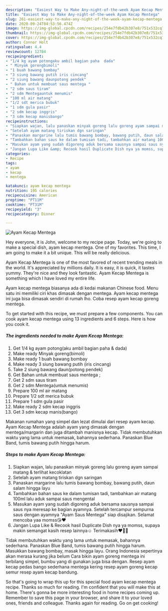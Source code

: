 ```yaml
---
description: "Easiest Way to Make Any-night-of-the-week Ayam Kecap Mentega"
title: "Easiest Way to Make Any-night-of-the-week Ayam Kecap Mentega"
slug: 261-easiest-way-to-make-any-night-of-the-week-ayam-kecap-mentega
date: 2020-09-24T04:53:56.474Z
image: https://img-global.cpcdn.com/recipes/254e7fdb42b307e8/751x532cq70/ayam-kecap-mentega-foto-resep-utama.jpg
thumbnail: https://img-global.cpcdn.com/recipes/254e7fdb42b307e8/751x532cq70/ayam-kecap-mentega-foto-resep-utama.jpg
cover: https://img-global.cpcdn.com/recipes/254e7fdb42b307e8/751x532cq70/ayam-kecap-mentega-foto-resep-utama.jpg
author: Connor Holt
ratingvalue: 4.4
reviewcount: 12784
recipeingredient:
- "1/4 kg ayam potongaku ambil bagian paha  dada"
- " Minyak gorengbimoli"
- "1 buah bawang bombay"
- "3 siung bawang putih iris cincang"
- "2 siung bawang daunpotong pendek"
- " Bahan untuk membuat saus mentega "
- "2 sdm saus tiram"
- "2 sdm Mentegauntuk menumis"
- "100 ml air matang"
- "1/2 sdt merica bubuk"
- "1 sdm gula pasir"
- "2 sdm kecap inggris"
- "3 sdm kecap manisbango"
recipeinstructions:
- "Siapkan wajan, lalu panaskan minyak goreng lalu goreng ayam sampai matang &amp; terlihat kecoklatan"
- "Setelah ayam matang tiriskan dgn saringan"
- "Panaskan margarine lalu tumis bawang bombay, bawang putih, daun salam hingga layu"
- "Tambahkan bahan saus ke dalam tumisan tadi, tambahkan air matang 100ml lalu aduk sampai saus mengental"
- "Masukan ayam yang sudah digoreng aduk bersama sausnya sampai saus nya meresap ke bagian ayamnya. Setelah tercampur sempurna saus dengan ayamnya &#34;Ayam Saus Mentega&#34; siap disajikan. Selamat mencoba yaa momss😘❤️"
- "Jangan Lupa Like &amp; Recook hasil Duplicate Dish nya ya momss, supaya makin semangat kasih resep lainnya☺️ Terimakasih❤️🙏🏻"
categories:
- Recipe
tags:
- ayam
- kecap
- mentega

katakunci: ayam kecap mentega 
nutrition: 195 calories
recipecuisine: American
preptime: "PT11M"
cooktime: "PT31M"
recipeyield: "3"
recipecategory: Dinner

---
```



![Ayam Kecap Mentega](https://img-global.cpcdn.com/recipes/254e7fdb42b307e8/751x532cq70/ayam-kecap-mentega-foto-resep-utama.jpg)

Hey everyone, it is John, welcome to my recipe page. Today, we're going to make a special dish, ayam kecap mentega. One of my favorites. This time, I am going to make it a bit unique. This will be really delicious.

Ayam Kecap Mentega is one of the most favored of recent trending meals in the world. It's appreciated by millions daily. It is easy, it is quick, it tastes yummy. They're nice and they look fantastic. Ayam Kecap Mentega is something which I have loved my entire life.

Ayam kecap mentega biasanya ada di kedai makanan Chinese food. Menu satu ini memiliki ciri khas dimasak dengan mentega. Ayam kecap mentega ini juga bisa dimasak sendiri di rumah lho. Coba resep ayam kecap goreng mentega.


To get started with this recipe, we must prepare a few components. You can cook ayam kecap mentega using 13 ingredients and 6 steps. Here is how you cook it.

<!--inarticleads1-->

##### The ingredients needed to make Ayam Kecap Mentega:

1. Get 1/4 kg ayam potong(aku ambil bagian paha &amp; dada)
1. Make ready  Minyak goreng(bimoli)
1. Make ready 1 buah bawang bombay
1. Make ready 3 siung bawang putih (iris cincang)
1. Take 2 siung bawang daun(potong pendek)
1. Get  Bahan untuk membuat saus mentega ;
1. Get 2 sdm saus tiram
1. Get 2 sdm Mentega(untuk menumis)
1. Prepare 100 ml air matang
1. Prepare 1/2 sdt merica bubuk
1. Prepare 1 sdm gula pasir
1. Make ready 2 sdm kecap inggris
1. Get 3 sdm kecap manis(bango)


Makanan rumahan yang simpel dan lezat dimulai dari resep ayam kecap. Ayam Kecap Mentega adalah ayam yang dimasak dengan mentega/margarin dan juga ditambah manisnya kecap. Tidak membutuhkan waktu yang lama untuk memasak, bahannya sederhana. Panaskan Blue Band, tumis bawang putih hingga harum. 

<!--inarticleads2-->

##### Steps to make Ayam Kecap Mentega:

1. Siapkan wajan, lalu panaskan minyak goreng lalu goreng ayam sampai matang &amp; terlihat kecoklatan
1. Setelah ayam matang tiriskan dgn saringan
1. Panaskan margarine lalu tumis bawang bombay, bawang putih, daun salam hingga layu
1. Tambahkan bahan saus ke dalam tumisan tadi, tambahkan air matang 100ml lalu aduk sampai saus mengental
1. Masukan ayam yang sudah digoreng aduk bersama sausnya sampai saus nya meresap ke bagian ayamnya. Setelah tercampur sempurna saus dengan ayamnya &#34;Ayam Saus Mentega&#34; siap disajikan. Selamat mencoba yaa momss😘❤️
1. Jangan Lupa Like &amp; Recook hasil Duplicate Dish nya ya momss, supaya makin semangat kasih resep lainnya☺️ Terimakasih❤️🙏🏻


Tidak membutuhkan waktu yang lama untuk memasak, bahannya sederhana. Panaskan Blue Band, tumis bawang putih hingga harum. Masukkan bawang bombay, masak hingga layu. Orang Indonesia sepertinya akan merasa kurang jika belum Cara bikin ayam goreng mentega ini terbilang simpel, bumbu yang di gunakan juga bisa dengan. Resep ayam kecap pedas bango sederhana mentega kering resep ayam goreng kecap semur resep ayam kecap bandung. 

So that's going to wrap this up for this special food ayam kecap mentega recipe. Thanks so much for reading. I'm confident that you will make this at home. There's gonna be more interesting food in home recipes coming up. Remember to save this page in your browser, and share it to your loved ones, friends and colleague. Thanks again for reading. Go on get cooking!
